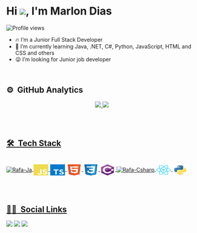 <h1 align="left">Hi <img src="https://raw.githubusercontent.com/kaueMarques/kaueMarques/master/hi.gif" width="30px">, I'm Marlon Dias</h1>
<p align="left"> <img src="https://komarev.com/ghpvc/?username=MarlonHDC&color=yellow" alt="Profile views" /> </p>



- 🔥 I’m a Junior Full Stack Developer
- 🌱 I’m currently learning Java, .NET, C#, Python, JavaScript, HTML and CSS and others
- 😜 I’m looking for Junior job developer

<br>

## ⚙️ &nbsp;GitHub Analytics

<div align="center">
  <a href="https://github.com/MarlonHDC">
  <img height="180em" src="https://github-readme-stats.vercel.app/api?username=MarlonHDC&show_icons=true&theme=dracula&include_all_commits=true&count_private=true"/>
  <img height="180em" src="https://github-readme-stats.vercel.app/api/top-langs/?username=MarlonHDC&layout=compact&langs_count=7&theme=dracula"/>
</div>
  
  <br><br>
  
  ## 🛠 &nbsp;Tech Stack

  <div style="display: inline_block"><br>
  <img align="center" alt="Rafa-Ja" height="35" width="45" src="https://cdn.jsdelivr.net/gh/devicons/devicon/icons/java/java-original-wordmark.svg">
  <img align="center" alt="Rafa-Js" height="30" width="40" src="https://raw.githubusercontent.com/devicons/devicon/master/icons/javascript/javascript-plain.svg">
  <img align="center" alt="Rafa-Ts" height="30" width="40" src="https://raw.githubusercontent.com/devicons/devicon/master/icons/typescript/typescript-plain.svg">
  <img align="center" alt="Rafa-HTML" height="30" width="40" src="https://raw.githubusercontent.com/devicons/devicon/master/icons/html5/html5-original.svg">
  <img align="center" alt="Rafa-CSS" height="30" width="40" src="https://raw.githubusercontent.com/devicons/devicon/master/icons/css3/css3-original.svg">
  <img align="center" alt="Rafa-Csharp" height="30" width="40" src="https://raw.githubusercontent.com/devicons/devicon/master/icons/csharp/csharp-original.svg">
  <img align="center" alt="Rafa-Csharp" height="30" width="40" src="https://cdn.jsdelivr.net/gh/devicons/devicon/icons/dotnetcore/dotnetcore-original.svg">
  <img align="center" alt="Rafa-React" height="30" width="40" src="https://raw.githubusercontent.com/devicons/devicon/master/icons/react/react-original.svg">
  <img align="center" alt="Rafa-Python" height="30" width="40" src="https://raw.githubusercontent.com/devicons/devicon/master/icons/python/python-original.svg">
</div>
  
  <br><br>
  ## 🙋‍♂️ &nbsp;Social Links
  
  <div>  
    <a href="https://web.whatsapp.com/send?phone=5581982352208"> <img src="https://img.shields.io/badge/WhatsApp-25D366?style=for-the-badge&logo=whatsapp&logoColor=white" target="_blank"></a>
  <a href = "mailto:marlon.dias@ufpe.br"><img src="https://img.shields.io/badge/-Gmail-%23333?style=for-the-badge&logo=gmail&logoColor=white" target="_blank"></a>
  <a href="https://www.linkedin.com/in/marlonhdc/" target="_blank"><img src="https://img.shields.io/badge/-LinkedIn-%230077B5?style=for-the-badge&logo=linkedin&logoColor=white" target="_blank"></a> 
    </div>
    
   
 

    
    
